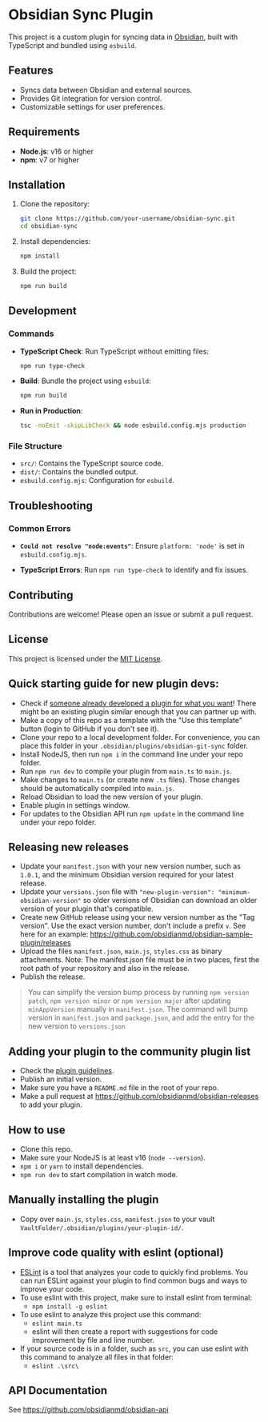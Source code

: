# Obsidian Sync Plugin

This project is a custom plugin for syncing data in [Obsidian](https://obsidian.md), built with TypeScript and bundled using `esbuild`.

## Features

- Syncs data between Obsidian and external sources.
- Provides Git integration for version control.
- Customizable settings for user preferences.

## Requirements

- **Node.js**: v16 or higher
- **npm**: v7 or higher

## Installation

1. Clone the repository:

   ```bash
   git clone https://github.com/your-username/obsidian-sync.git
   cd obsidian-sync
   ```

2. Install dependencies:

   ```bash
   npm install
   ```

3. Build the project:

   ```bash
   npm run build
   ```

## Development

### Commands

- **TypeScript Check**: Run TypeScript without emitting files:

  ```bash
  npm run type-check
  ```

- **Build**: Bundle the project using `esbuild`:

  ```bash
  npm run build
  ```

- **Run in Production**:

  ```bash
  tsc -noEmit -skipLibCheck && node esbuild.config.mjs production
  ```

### File Structure

- `src/`: Contains the TypeScript source code.
- `dist/`: Contains the bundled output.
- `esbuild.config.mjs`: Configuration for `esbuild`.

## Troubleshooting

### Common Errors

- **`Could not resolve "node:events"`**: Ensure `platform: 'node'` is set in `esbuild.config.mjs`.

- **TypeScript Errors**: Run `npm run type-check` to identify and fix issues.

## Contributing

Contributions are welcome! Please open an issue or submit a pull request.

## License

This project is licensed under the [MIT License](LICENSE).

## Quick starting guide for new plugin devs:

- Check if [someone already developed a plugin for what you want](https://obsidian.md/plugins)! There might be an existing plugin similar enough that you can partner up with.
- Make a copy of this repo as a template with the "Use this template" button (login to GitHub if you don't see it).
- Clone your repo to a local development folder. For convenience, you can place this folder in your `.obsidian/plugins/obsidian-git-sync` folder.
- Install NodeJS, then run `npm i` in the command line under your repo folder.
- Run `npm run dev` to compile your plugin from `main.ts` to `main.js`.
- Make changes to `main.ts` (or create new `.ts` files). Those changes should be automatically compiled into `main.js`.
- Reload Obsidian to load the new version of your plugin.
- Enable plugin in settings window.
- For updates to the Obsidian API run `npm update` in the command line under your repo folder.

## Releasing new releases

- Update your `manifest.json` with your new version number, such as `1.0.1`, and the minimum Obsidian version required for your latest release.
- Update your `versions.json` file with `"new-plugin-version": "minimum-obsidian-version"` so older versions of Obsidian can download an older version of your plugin that's compatible.
- Create new GitHub release using your new version number as the "Tag version". Use the exact version number, don't include a prefix `v`. See here for an example: https://github.com/obsidianmd/obsidian-sample-plugin/releases
- Upload the files `manifest.json`, `main.js`, `styles.css` as binary attachments. Note: The manifest.json file must be in two places, first the root path of your repository and also in the release.
- Publish the release.

> You can simplify the version bump process by running `npm version patch`, `npm version minor` or `npm version major` after updating `minAppVersion` manually in `manifest.json`.
> The command will bump version in `manifest.json` and `package.json`, and add the entry for the new version to `versions.json`

## Adding your plugin to the community plugin list

- Check the [plugin guidelines](https://docs.obsidian.md/Plugins/Releasing/Plugin+guidelines).
- Publish an initial version.
- Make sure you have a `README.md` file in the root of your repo.
- Make a pull request at https://github.com/obsidianmd/obsidian-releases to add your plugin.

## How to use

- Clone this repo.
- Make sure your NodeJS is at least v16 (`node --version`).
- `npm i` or `yarn` to install dependencies.
- `npm run dev` to start compilation in watch mode.

## Manually installing the plugin

- Copy over `main.js`, `styles.css`, `manifest.json` to your vault `VaultFolder/.obsidian/plugins/your-plugin-id/`.

## Improve code quality with eslint (optional)

- [ESLint](https://eslint.org/) is a tool that analyzes your code to quickly find problems. You can run ESLint against your plugin to find common bugs and ways to improve your code.
- To use eslint with this project, make sure to install eslint from terminal:
  - `npm install -g eslint`
- To use eslint to analyze this project use this command:
  - `eslint main.ts`
  - eslint will then create a report with suggestions for code improvement by file and line number.
- If your source code is in a folder, such as `src`, you can use eslint with this command to analyze all files in that folder:
  - `eslint .\src\`

## API Documentation

See https://github.com/obsidianmd/obsidian-api
